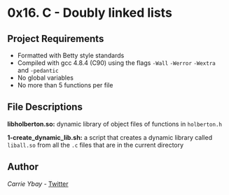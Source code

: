 # 0x16. C - Doubly linked lists
## Project Requirements
- Formatted with Betty style standards
- Compiled with gcc 4.8.4 (C90) using the flags `-Wall` `-Werror` `-Wextra` and `-pedantic`
- No global variables
- No more than 5 functions per file

## File Descriptions
**libholberton.so:** dynamic library of object files of functions in `holberton.h`

**1-create_dynamic_lib.sh:** a script that creates a dynamic library called `liball.so` from all the `.c` files that are in the current directory

## Author
*Carrie Ybay* - [Twitter](http://twitter.com/hicarrie_)